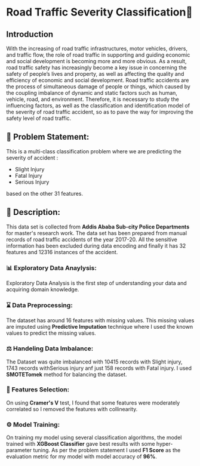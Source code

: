 # Road Traffic Severity Classification🚦
## Introduction
With the increasing of road traffic infrastructures, motor vehicles, drivers, and traffic flow, the role of road traffic in supporting and guiding economic and social development is becoming more and more obvious. As a result, road traffic safety has increasingly become a key issue in concerning the safety of people’s lives and property, as well as affecting the quality and efficiency of economic and social development. Road traffic accidents are the process of simultaneous damage of people or things, which caused by the coupling imbalance of dynamic and static factors such as human, vehicle, road, and environment. Therefore, it is necessary to study the influencing factors, as well as the classification and identification model of the severity of road traffic accident, so as to pave the way for improving the safety level of road traffic.

## 🧭 Problem Statement: 
This is a multi-class classification problem where we are predicting the severity of accident :
* Slight Injury
* Fatal Injury
* Serious Injury

based on the other 31 features.

## 🧾 Description: 
This data set is collected from **Addis Ababa Sub-city Police Departments** for master's research work. The data set has been prepared from manual records of road traffic accidents of the year 2017-20. All the sensitive information has been excluded during data encoding and finally it has 32 features and 12316 instances of the accident.

### :bar_chart: Exploratory Data Anaylysis:
Exploratory Data Analysis is the first step of understanding your data and acquiring domain knowledge. 

### :hourglass: Data Preprocessing:
The dataset has around 16 features with missing values. This missing values are imputed using **Predictive Imputation** technique where I used the known values to predict the missing values.

### ⚖ Handeling Data Imbalance:
The Dataset was quite imbalanced with 10415 records with Slight injury, 1743 records withSerious injury anf just 158 records with Fatal injury.
I used **SMOTETomek** method for balancing the dataset. 

### :mag_right: Features Selection:
On using **Cramer's V** test, I found that some features were moderately correlated so I removed the features with collinearity.

### ⚙ Model Training:
On training my model using several classification algorithms, the model trained with **XGBoost Classifier** gave best results with some hyper-parameter tuning. 
As per the problem statement I used **F1 Score** as the evaluation metric for my model with model accuracy of **96%**.








